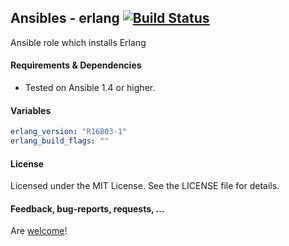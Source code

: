 ## Ansibles - erlang [![Build Status](https://travis-ci.org/Ansibles/erlang.png)](https://travis-ci.org/Ansibles/erlang)

Ansible role which installs Erlang


#### Requirements & Dependencies
- Tested on Ansible 1.4 or higher.


#### Variables

```yaml
erlang_version: "R16B03-1"
erlang_build_flags: ""
```


#### License

Licensed under the MIT License. See the LICENSE file for details.


#### Feedback, bug-reports, requests, ...

Are [welcome](https://github.com/ansibles/erlang/issues)!
